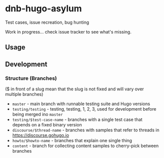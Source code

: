 # dnb-hugo-asylum
Test cases, issue recreation, bug hunting

Work in progress... check issue tracker to see what's missing.

## Usage

## Development

### Structure (Branches)

($ in front of a slug mean that the slug is not fixed and will vary over multiple branches)

- `master` - main branch with runnable testing suite and Hugo versions
- `testing/testing` - testing, testing, 1, 2, 3, used for development before being merged ino `master`
- `testing/$test-case-name` - branches with a single test case that depends on a fixed binary version
- `discourse/$thread-name` - branches with samples that refer to threads in https://discourse.gohugo.io
- `howto/$howto-name` - branches that explain one single thing
- `content` - branch for collecting content samples to cherry-pick between branches

